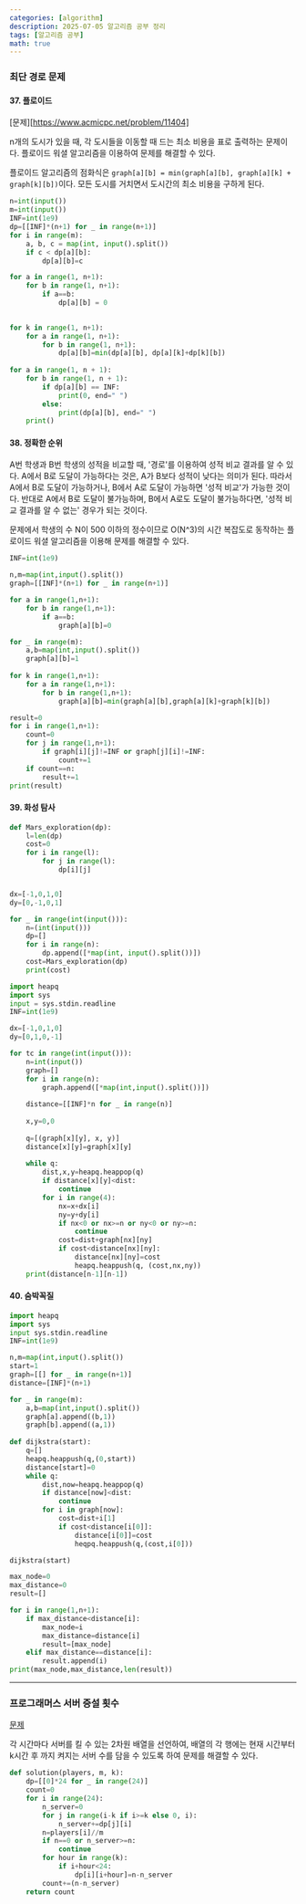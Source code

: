 ```yaml
---
categories: [algorithm]
description: 2025-07-05 알고리즘 공부 정리
tags: [알고리즘 공부]
math: true
---
```


### 최단 경로 문제

#### 37. 플로이드

[문제][https://www.acmicpc.net/problem/11404]

n개의 도시가 있을 때, 각 도시들을 이동할 때 드는 최소 비용을 표로 출력하는 문제이다. 플로이드 워셜 알고리즘을 이용하여 문제를 해결할 수 있다. 

플로이드 알고리즘의 점화식은 `graph[a][b] = min(graph[a][b], graph[a][k] + graph[k][b])`이다. 모든 도시를 거치면서 도시간의 최소 비용을 구하게 된다.

```python
n=int(input())
m=int(input())
INF=int(1e9)
dp=[[INF]*(n+1) for _ in range(n+1)]
for i in range(m):
    a, b, c = map(int, input().split())
    if c < dp[a][b]:
        dp[a][b]=c

for a in range(1, n+1):
    for b in range(1, n+1):
        if a==b:
            dp[a][b] = 0
    

for k in range(1, n+1):
    for a in range(1, n+1):
        for b in range(1, n+1):
            dp[a][b]=min(dp[a][b], dp[a][k]+dp[k][b])
            
for a in range(1, n + 1):
    for b in range(1, n + 1):
        if dp[a][b] == INF:
            print(0, end=" ")
        else:
            print(dp[a][b], end=" ")
    print()
```

#### 38. 정확한 순위

A번 학생과 B번 학생의 성적을 비교할 때, '경로'를 이용하여 성적 비교 결과를 알 수 있다. A에서 B로 도달이 가능하다는 것은, A가 B보다 성적이 낮다는 의미가 된다. 따라서 A에서 B로 도달이 가능하거나, B에서 A로 도달이 가능하면 '성적 비교'가 가능한 것이다. 반대로 A에서 B로 도달이 불가능하며, B에서 A로도 도달이 불가능하다면, '성적 비교 결과를 알 수 없는' 경우가 되는 것이다.

문제에서 학생의 수 N이 500 이하의 정수이므로 O(N^3)의 시간 복잡도로 동작하는 플로이드 워셜 알고리즘을 이용해 문제를 해결할 수 있다.

```python
INF=int(1e9)

n,m=map(int,input().split())
graph=[[INF]*(n+1) for _ in range(n+1)]

for a in range(1,n+1):
    for b in range(1,n+1):
        if a==b:
            graph[a][b]=0

for _ in range(m):
    a,b=map(int,input().split())
    graph[a][b]=1
    
for k in range(1,n+1):
    for a in range(1,n+1):
        for b in range(1,n+1):
            graph[a][b]=min(graph[a][b],graph[a][k]+graph[k][b])

result=0
for i in range(1,n+1):
    count=0
    for j in range(1,n+1):
        if graph[i][j]!=INF or graph[j][i]!=INF:
            count+=1
    if count==n:
        result+=1
print(result)
```

#### 39. 화성 탐사



```python
def Mars_exploration(dp):
    l=len(dp)
    cost=0
    for i in range(l):
        for j in range(l):
            dp[i][j]


dx=[-1,0,1,0]
dy=[0,-1,0,1]

for _ in range(int(input())):
    n=(int(input()))
    dp=[]
    for i in range(n):
        dp.append([*map(int, input().split())])
    cost=Mars_exploration(dp)
    print(cost)
```



```python
import heapq
import sys
input = sys.stdin.readline
INF=int(1e9)

dx=[-1,0,1,0]
dy=[0,1,0,-1]

for tc in range(int(input())):
    n=int(input())
    graph=[]
    for i in range(n):
        graph.append([*map(int,input().split())])
        
    distance=[[INF]*n for _ in range(n)]
    
    x,y=0,0
    
    q=[(graph[x][y], x, y)]
    distance[x][y]=graph[x][y]
    
    while q:
        dist,x,y=heapq.heappop(q)
        if distance[x][y]<dist:
            continue
        for i in range(4):
            nx=x+dx[i]
            ny=y+dy[i]
            if nx<0 or nx>=n or ny<0 or ny>=n:
                continue
            cost=dist+graph[nx][ny]
            if cost<distance[nx][ny]:
                distance[nx][ny]=cost
                heapq.heappush(q, (cost,nx,ny))
    print(distance[n-1][n-1])
```

#### 40. 숨박꼭질



```python
import heapq
import sys
input sys.stdin.readline
INF=int(1e9)

n,m=map(int,input().split())
start=1
graph=[[] for _ in range(n+1)]
distance=[INF]*(n+1)

for _ in range(m):
    a,b=map(int,input().split())
    graph[a].append((b,1))
    graph[b].append((a,1))
    
def dijkstra(start):
    q=[]
    heapq.heappush(q,(0,start))
    distance[start]=0
    while q:
        dist,now=heapq.heappop(q)
        if distance[now]<dist:
            continue
        for i in graph[now]:
            cost=dist+i[1]
            if cost<distance[i[0]]:
                distance[i[0]]=cost
                heqpq.heappush(q,(cost,i[0]))

dijkstra(start)

max_node=0
max_distance=0
result=[]

for i in range(1,n+1):
    if max_distance<distance[i]:
        max_node=i
        max_distance=distance[i]
        result=[max_node]
    elif max_distance==distance[i]:
        result.append(i)
print(max_node,max_distance,len(result))
```



---

### 프로그래머스 서버 증설 횟수

[문제](https://school.programmers.co.kr/learn/courses/30/lessons/389479)

각 시간마다 서버를 킬 수 있는 2차원 배열을 선언하여, 배열의  각 행에는 현재 시간부터 k시간 후 까지 켜지는 서버 수를 담을 수 있도록 하여 문제를 해결할 수 있다.

```python
def solution(players, m, k):
    dp=[[0]*24 for _ in range(24)]
    count=0
    for i in range(24):
        n_server=0
        for j in range(i-k if i>=k else 0, i):
            n_server+=dp[j][i]
        n=players[i]//m
        if n==0 or n_server>=n:
            continue
        for hour in range(k):
            if i+hour<24:
                dp[i][i+hour]=n-n_server
        count+=(n-n_server)
    return count
```

